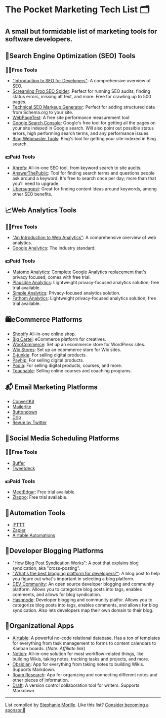 # The Pocket Marketing Tech List 🗂
A small but formidable list of marketing tools for software developers. 
---

## 🔦Search Engine Optimization (SEO) Tools

### 🙌🏽Free Tools
- ["Introduction to SEO for Developers"](https://www.stephaniemorillo.co/post/introduction-to-seo-for-developers): A comprehensive overview of SEO.
- [Screaming Frog SEO Spider](https://www.screamingfrog.co.uk/seo-spider/): Perfect for running SEO audits, finding status errors, missing alt text, and more. Free for crawling up to 500 pages.
- [Technical SEO Markeup Generator](https://technicalseo.com/tools/schema-markup-generator/): Perfect for adding structured data from Schema.org to your site.
- [WebPageTest](https://www.webpagetest.org/): A free site performance measurement tool
- [Google Search Console](https://search.google.com/search-console/about): Google's free tool for getting all the pages on your site indexed in Google search. Will also point out possible status errors, high performing search terms, and any performance issues.
- [Bing Webmaster Tools](https://www.bing.com/webmasters/about): Bing's tool for getting your site indexed in Bing search.

### 💵Paid Tools
- [Ahrefs](https://ahrefs.com/): All-in-one SEO tool, from keyword search to site audits.
- [AnswerThePublic](https://answerthepublic.com/): Tool for finding search terms and questions people ask around a keyword. It's free to search once per day; more than that you'll need to upgrade.
- [Ubersuggest](https://neilpatel.com/ubersuggest/): Great for finding content ideas around keywords, among other SEO benefits.

## 📈Web Analytics Tools

### 🙌🏽Free Tools
- ["An Introduction to Web Analytics"](https://www.stephaniemorillo.co/post/an-introduction-to-web-analytics): A comprehensive overview of web analytics.
- [Google Analytics](https://analytics.google.com/): The industry standard.

### 💵Paid Tools
- [Matomo Analytics](https://matomo.org/): Complete Google Analytics replacement that's privacy focused; comes with free trial.
- [Plausible Analytics](https://plausible.io/): Lightweight privacy-focused analytics solution; free trial available.
- [Simple Analytics](https://simpleanalytics.com/): Privacy-focused analytics solution.
- [Fathom Analytics](https://usefathom.com/): Lightweight privacy-focused analytics solution; free trial available.

## 🛍eCommerce Platforms
- [Shopify](https://www.shopify.com/) All-in-one online shop.
- [Big Cartel](https://www.bigcartel.com/): eCommerce platform for creatives.
- [WooCommerce](https://woocommerce.com/): Set up an ecommerce store for WordPress sites.
- [Wix Stores](https://www.wix.com/app-market/wix-stores): Set up an ecommerce store for Wix sites.
- [E-junkie](https://www.e-junkie.com/): For selling digital products.
- [Payhip](https://payhip.com/): For selling digital products.
- [Podia](https://www.podia.com/): For selling digital products, courses, and more.
- [Teachable](https://teachable.com/): Selling online courses and coaching programs.

## 📬 Email Marketing Platforms

- [ConvertKit](https://convertkit.com/)
- [Mailerlite](https://www.mailerlite.com/)
- [Buttondown](https://buttondown.email/)
- [Drip](https://www.drip.com/home)
- [Revue by Twitter](https://www.getrevue.co/)

## 👯Social Media Scheduling Platforms

### 🙌🏽Free Tools
- [Buffer](https://buffer.com/app)
- [Tweetdeck](https://tweetdeck.twitter.com/)

### 💵Paid Tools
- [MeetEdgar](https://meetedgar.com/pricing/): Free trial available.
- [Zlappo](https://zlappo.com/): Free trial available.

## 🤖Automation Tools
- [IFTTT](https://ifttt.com/)
- [Zapier](https://zapier.com/)
- [Airtable Automations](https://support.airtable.com/hc/en-us/articles/360050974153-Automations-Overview)

## 📖Developer Blogging Platforms
- ["How Blog Post Syndication Works"](https://www.stephaniemorillo.co/post/how-blog-post-syndication-works): A post that explains blog syndication, aka "cross-posting".
- ["What's the best blogging platform for developers?"](https://www.stephaniemorillo.co/post/what-s-the-best-blogging-platform-for-developers): A blog post to help you figure out what's important in selecting a blog platform.
- [DEV Community](https://dev.to/): An open source developer blogging and community platform. Allows you to categorize blog posts into tags, enables comments, and allows for blog syndication. 
- [Hashnode](https://hashnode.com/): Developer blogging and community platfor. Allows you to categorize blog posts into tags, enables comments, and allows for blog syndication. Also lets developers map their own domain to their blog.

## 📒Organizational Apps
- [Airtable](https://airtable.com/invite/r/mwQ4099x): A powerful no-code relational database. Has a ton of templates for everything from task management to forms to content calendars to Kanban boards. (_Note: Affiliate link_)
- [Notion](https://www.notion.so/): All-in-one solution for most workflow-related things, like building Wikis, taking notes, tracking tasks and projects, and more.
- [Obsidian](https://obsidian.md/): App for everything from taking notes to building Wikis. Supports Markdown.
- [Roam Research](https://roamresearch.com/): App for organizing and connecting different notes and other pieces of information.
- [Draft](https://draftin.com/): A version control collaboration tool for writers. Supports Markdown.

---
List compiled by [Stephanie Morillo](https://www.stephaniemorillo.co/links). Like this list? [Consider becoming a sponsor.](https://github.com/sponsors/rubymorillo/)🌸


